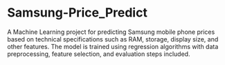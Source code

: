 # Samsung-Price_Predict
A Machine Learning project for predicting Samsung mobile phone prices based on technical specifications such as RAM, storage, display size, and other features. The model is trained using regression algorithms with data preprocessing, feature selection, and evaluation steps included.
